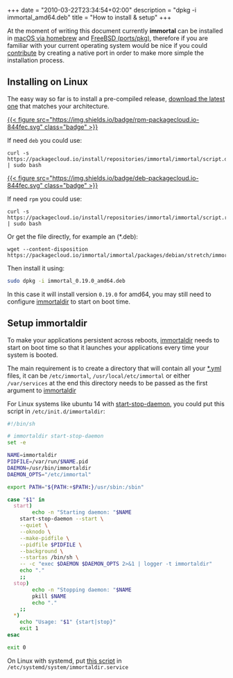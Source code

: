 +++
date = "2010-03-22T23:34:54+02:00"
description = "dpkg -i immortal_amd64.deb"
title = "How to install & setup"
+++

At the moment of writing this document currently **immortal** can be installed
in [macOS via homebrew](/mac/) and [FreeBSD (ports/pkg)](/freebsd/), therefore
if you are familiar with your current operating system would be nice if you
could [contribute](https://github.com/immortal/immortal/blob/master/CONTRIBUTING.md#getting-started)
by creating a native port in order to make more simple the installation process.

## Installing on Linux

The easy way so far is to install a pre-compiled release, [download the latest one](https://packagecloud.io/immortal/immortal) that matches your architecture.

[{{< figure src="https://img.shields.io/badge/rpm-packagecloud.io-844fec.svg" class="badge" >}}](https://packagecloud.io/immortal/immortal)

If need `deb` you could use:

    curl -s https://packagecloud.io/install/repositories/immortal/immortal/script.deb.sh | sudo bash

[{{< figure src="https://img.shields.io/badge/deb-packagecloud.io-844fec.svg" class="badge" >}}](https://packagecloud.io/immortal/immortal)

If need  `rpm` you could use:

    curl -s https://packagecloud.io/install/repositories/immortal/immortal/script.rpm.sh | sudo bash

Or get the file directly, for example an (*.deb):

    wget --content-disposition https://packagecloud.io/immortal/immortal/packages/debian/stretch/immortal_0.19.0_amd64.deb/download.deb

Then install it using:

```sh
sudo dpkg -i immortal_0.19.0_amd64.deb
```

In this case it will install version `0.19.0` for amd64, you may still need to configure [immortaldir](/post/immortaldir) to start on boot time.

## Setup immortaldir

To make your applications persistent across reboots,
[immortaldir](/post/immortaldir/) needs to start on boot time so that it
launches your applications every time your system is booted.

The main requirement is to create a directory that will contain
all your [*.yml](/post/run.yml) files, it can be `/etc/immortal`,
`/usr/local/etc/immortal` or either `/var/services` at the end this directory
needs to be passed as the first argument to [immortaldir](/post/immortaldir)

For Linux systems like ubuntu 14 with
[start-stop-daemon](https://manpages.debian.org/jessie/dpkg/start-stop-daemon.8.en.html),
you could put this script in `/etc/init.d/immortaldir`:

```sh
#!/bin/sh

# immortaldir start-stop-daemon
set -e

NAME=immortaldir
PIDFILE=/var/run/$NAME.pid
DAEMON=/usr/bin/immortaldir
DAEMON_OPTS="/etc/immortal"

export PATH="${PATH:+$PATH:}/usr/sbin:/sbin"

case "$1" in
  start)
        echo -n "Starting daemon: "$NAME
	start-stop-daemon --start \
    --quiet \
    --oknodo \
    --make-pidfile \
    --pidfile $PIDFILE \
    --background \
    --startas /bin/sh \
    -- -c "exec $DAEMON $DAEMON_OPTS 2>&1 | logger -t immortaldir"
    echo "."
	;;
  stop)
        echo -n "Stopping daemon: "$NAME
        pkill $NAME
        echo "."
	;;
  *)
	echo "Usage: "$1" {start|stop}"
	exit 1
esac

exit 0
```

On Linux with systemd, put [this script](/post/systemd/) in `/etc/systemd/system/immortaldir.service`

